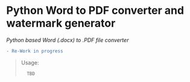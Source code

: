 # Python Word to PDF converter and watermark generator
_Python based Word (.docx) to .PDF file converter_


```diff
- Re-Work in progress
```

>Usage:
>
>       TBD
>